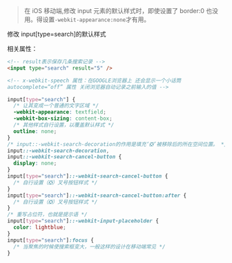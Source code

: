 > 在 iOS 移动端,修改 input 元素的默认样式时，即使设置了 border:0 也没用。得设置`-webkit-appearance:none`才有用。

修改 input[type=search]的默认样式

相关属性：

```html
<!-- result表示保存几条搜索记录 -->
<input type="search" result="5" />

<!-- x-webkit-speech 属性：在GOOGLE浏览器上 还会显示一个小话筒
autocomplete=”off” 属性 关闭浏览器自动记录之前输入的值 -->
```

```css
input[type="search"] {
  /* 让其变成一个普通的文字区域 */
  -webkit-appearance: textfield;
  -webkit-box-sizing: content-box;
  /* 其他样式自行设置，以覆盖默认样式 */
  outline: none;
}
/* input::-webkit-search-decoration的作用是填充‘❎’被移除后的所在空间位置。 */
input::-webkit-search-decoration,
input::-webkit-search-cancel-button {
  display: none;
}
input[type="search"]::-webkit-search-cancel-button {
  /* 自行设置（❎）叉号按钮样式 */
}
input[type="search"]::-webkit-search-cancel-button:after {
  /* 自行设置（❎）叉号按钮样式 */
}
/* 重写占位符，也就是提示语 */
input[type="search"]::-webkit-input-placeholder {
  color: lightblue;
}
input[type="search"]:focus {
  /* 当聚焦的时候使搜索框变大，一般这样的设计在移动端常见 */
}
```
